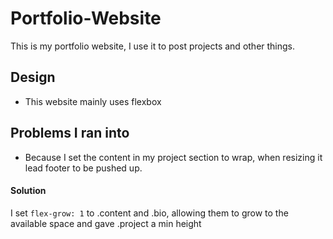 # Portfolio-Website
This is my portfolio website, I use it to post projects and other things.
## Design
- This website mainly uses flexbox
## Problems I ran into
- Because I set the content in my project section to wrap, when resizing it lead footer to be pushed up.
#### Solution
I set `flex-grow: 1` to .content and .bio, allowing them to grow to the available space and gave .project a min height